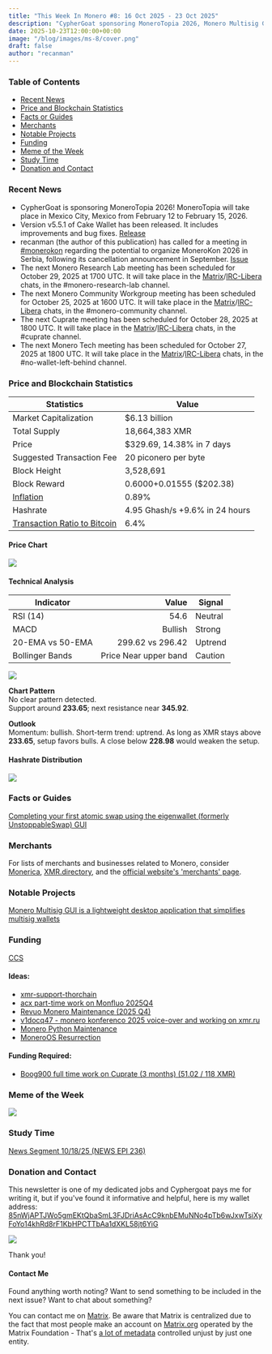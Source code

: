 ```yaml
---
title: "This Week In Monero #8: 16 Oct 2025 - 23 Oct 2025"
description: "CypherGoat sponsoring MoneroTopia 2026, Monero Multisig GUI, and more..."
date: 2025-10-23T12:00:00+00:00
image: "/blog/images/ms-8/cover.png"
draft: false
author: "recanman"
---
```


### Table of Contents

- [Recent News](#recent-news)
- [Price and Blockchain Statistics](#price-and-blockchain-statistics)
- [Facts or Guides](#facts-or-guides)
- [Merchants](#merchants)
- [Notable Projects](#notable-projects)
- [Funding](#funding)
- [Meme of the Week](#meme-of-the-week)
- [Study Time](#study-time)
- [Donation and Contact](#donation-and-contact)


### Recent News

- CypherGoat is sponsoring MoneroTopia 2026! MoneroTopia will take place in Mexico City, Mexico from February 12 to February 15, 2026. 
- Version v5.5.1 of Cake Wallet has been released. It includes improvements and bug fixes. [Release](https://github.com/cake-tech/cake_wallet/releases/tag/v5.5.1)
- recanman (the author of this publication) has called for a meeting in [#monerokon](https://matrix.to/#/#monerokon:matrix.org) regarding the potential to organize MoneroKon 2026 in Serbia, following its cancellation announcement in September. [Issue](https://github.com/monero-project/meta/issues/1284)
- The next Monero Research Lab meeting has been scheduled for October 29, 2025 at 1700 UTC. It will take place in the [Matrix](https://matrix.to/#/#monero-research-lab:monero.social)/[IRC-Libera](irc://irc.libera.chat/#monero-research-lab) chats, in the #monero-research-lab channel.
- The next Monero Community Workgroup meeting has been scheduled for October 25, 2025 at 1600 UTC. It will take place in the [Matrix](https://matrix.to/#/#monero-community:monero.social)/[IRC-Libera](irc://irc.libera.chat/#monero-community) chats, in the #monero-community channel.
- The next Cuprate meeting has been scheduled for October 28, 2025 at 1800 UTC. It will take place in the [Matrix](https://matrix.to/#/#cuprate:monero.social)/[IRC-Libera](irc://irc.libera.chat/#cuprate) chats, in the #cuprate channel.
- The next Monero Tech meeting has been scheduled for October 27, 2025 at 1800 UTC. It will take place in the [Matrix](https://matrix.to/#/#no-wallet-left-behind:monero.social)/[IRC-Libera](irc://irc.libera.chat/#no-wallet-left-behind) chats, in the #no-wallet-left-behind channel.

### Price and Blockchain Statistics

| Statistics                                                     | Value                           |
| -------------------------------------------------------------- | ------------------------------- |
| Market Capitalization                                          | $6.13 billion                   |
| Total Supply                                                   | 18,664,383 XMR                  |
| Price                                                          | $329.69, 14.38% in 7 days       |
| Suggested Transaction Fee                                      | 20 piconero per byte            |
| Block Height                                                   | 3,528,691                       |
| Block Reward                                                   | 0.6000+0.01555 ($202.38)        |
| [Inflation](https://moneroj.net/inflation)                     | 0.89%                           |
| Hashrate                                                       | 4.95 Ghash/s +9.6% in 24 hours  |
| [Transaction Ratio to Bitcoin](https://moneroj.net/percentage) | 6.4%                            |

#### Price Chart

![](/blog/images/ms-8/chart.png)

#### Technical Analysis
| Indicator | Value | Signal |
|---|---:|---|
| RSI (14) | 54.6 | Neutral |
| MACD | Bullish | Strong |
| 20-EMA vs 50-EMA | 299.62 vs 296.42 | Uptrend |
| Bollinger Bands | Price Near upper band | Caution |

![](/blog/images/ms-8/xmr_comprehensive.png)

**Chart Pattern**  
No clear pattern detected.  
Support around **233.65**; next resistance near **345.92**.

**Outlook**  
Momentum: bullish. Short-term trend: uptrend. As long as XMR stays above **233.65**, setup favors bulls. A close below **228.98** would weaken the setup.

#### Hashrate Distribution

![](/blog/images/ms-8/hash.png)

### Facts or Guides

[Completing your first atomic swap using the eigenwallet (formerly UnstoppableSwap) GUI](https://docs.eigenwallet.org/usage/first_swap)

### Merchants

For lists of merchants and businesses related to Monero, consider [Monerica](https://monerica.com/), [XMR.directory](https://xmr.directory/), and the [official website's 'merchants' page](https://getmonero.org/community/merchants/).

### Notable Projects

[Monero Multisig GUI is a lightweight desktop application that simplifies multisig wallets](https://github.com/freigeist-m/monero-multisig-gui)

### Funding

[CCS](https://ccs.getmonero.org/)

#### Ideas:

- [xmr-support-thorchain](https://repo.getmonero.org/monero-project/ccs-proposals/-/merge_requests/619)
- [acx part-time work on Monfluo 2025Q4](https://repo.getmonero.org/monero-project/ccs-proposals/-/merge_requests/616)
- [Revuo Monero Maintenance (2025 Q4)](https://repo.getmonero.org/monero-project/ccs-proposals/-/merge_requests/610)
- [v1docq47 - monero konferenco 2025 voice-over and working on xmr.ru](https://repo.getmonero.org/monero-project/ccs-proposals/-/merge_requests/607)
- [Monero Python Maintenance](https://repo.getmonero.org/monero-project/ccs-proposals/-/merge_requests/598)
- [MoneroOS Resurrection](https://repo.getmonero.org/monero-project/ccs-proposals/-/merge_requests/596)

#### Funding Required:

- [Boog900 full time work on Cuprate (3 months) (51.02 / 118 XMR)](https://ccs.getmonero.org/proposals/boog_3_months_cuprate_4.html)

### Meme of the Week

![](/blog/images/ms-8/meme.png)

### Study Time

[News Segment 10/18/25 (NEWS EPI 236)](https://redirect.invidious.io/watch?v=0_Aspv-pex4)

### Donation and Contact

This newsletter is one of my dedicated jobs and Cyphergoat pays me for writing it, but if you've found it informative and helpful, here is my wallet address:
[85nWjAPTJWo5gmEKtQbaSmL3FJDriAsAcC9knbEMuNNo4pTb6wJxwTsiXyFoYo14khRd8rF1KbHPCTTbAa1dXKL58jt6YiG](monero:85nWjAPTJWo5gmEKtQbaSmL3FJDriAsAcC9knbEMuNNo4pTb6wJxwTsiXyFoYo14khRd8rF1KbHPCTTbAa1dXKL58jt6YiG?recipient_name=lmd)

![](/blog/images/qr.png)

Thank you!

#### Contact Me

Found anything worth noting? Want to send something to be included in the next issue? Want to chat about something?

You can contact me on [Matrix](https://matrix.to/#/@recanman:kernal.eu). Be aware that Matrix is centralized due to the fact that most people make an account on [Matrix.org](https://matrix.org/) operated by the Matrix Foundation - That's [a lot of metadata](https://yewtu.be/watch?v=PxwEwwlDM8Q&t=28) controlled unjust by just one entity.